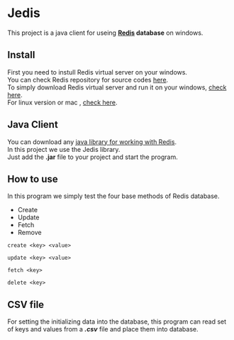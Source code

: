 # Jedis

<p>
  This project is a java client for useing <b><a href="https://redis.io/">Redis</a> database</b> on windows.
</p>

## Install
<p>
   First you need to instull Redis virtual server on your windows.<br />
   You can check Redis repository for source codes <a href="https://github.com/redis/redis">here</a>.<br />
   To simply download Redis virtual server and run it on your windows, <a href="https://riptutorial.com/redis/example/29962/installing-and-running-redis-server-on-windows">check here</a>.<br />
   For linux version or mac , <a href="https://redis.io/download">check here</a>.
</p>

## Java Client
<p>
  You can download any <a href="https://redis.io/clients#java">java library for working with Redis</a>.<br />
  In this project we use the Jedis library.<br />
  Just add the <b>.jar</b> file to your project and start the program.
</p>

## How to use
<p>
  In this program we simply test the four base methods of Redis database.<br />
  <ul>
    <li>Create</li>
    <li>Update</li>
    <li>Fetch</li>
    <li>Remove</li>
  </ul>
  
  ```mysql
  create <key> <value>
  ```
  
  ```mysql
  update <key> <value>
  ```
  
  ```mysql
  fetch <key>
  ```
  
  ```mysql
  delete <key> 
  ```
</p>

## CSV file
<p>
  For setting the initializing data into the database, this program can read set of keys and values from a <i><b>.csv</b></i> file and place them into database.
</p>
